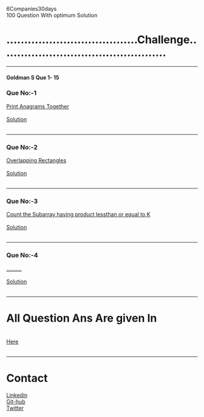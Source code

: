 6Companies30days <br>
 100 Question With optimum Solution
<h1>.....................................Challenge...............................................</h1>
<hr>
<h4>Goldman S Que 1- 15</h4>
<h3>Que No:-1</h3>

<div class="icon"><a href="https://practice.geeksforgeeks.org/problems/print-anagrams-together/1/#" class="fa fa-linkedin">Print Anagrams Together </a></div>
<br>
<div class="icon"><a href="https://github.com/Shubhamaher1/-6Companies30days/blob/main/Print%20Anagram%20Together%20Solution" class="fa fa-linkedin"> Solution </a></div>

<br>
<hr>
<h3>Que No:-2</h3>

<div class="icon"><a href="https://practice.geeksforgeeks.org/problems/overlapping-rectangles1924/1/#" class="fa fa-linkedin">Overlapping Rectangles </a></div>
<br>
<div class="icon"><a href="https://github.com/Shubhamaher1/-6Companies30days/blob/main/Overlapping%20rectangles" class="fa fa-linkedin" target="_blank"> Solution </a></div>

<br>
<hr>
<h3>Que No:-3</h3>

<div class="icon"><a href="https://practice.geeksforgeeks.org/problems/count-the-subarrays-having-product-less-than-k1708/1/#" class="fa fa-linkedin">Count the Subarray having product lessthan or equal to K </a></div>
<br>
<div class="icon"><a href="https://github.com/Shubhamaher1/-6Companies30days/blob/main/Count%20the%20subarrays%20having%20product%20less%20than%20k" class="fa fa-linkedin" target="_blank"> Solution </a></div>

<br>
<hr>
<h3>Que No:-4</h3>

<div class="icon"><a href="." class="fa fa-linkedin">..........</a></div>
<br>
<div class="icon"><a href="." class="fa fa-linkedin" target="_blank"> Solution </a></div>

<br>
<hr>
<h1>All Question Ans Are given In  </h1>

<br>
<div class="icon"><a href="https://github.com/Shubhamaher1/-6Companies30days" class="fa fa-linkedin" target="_blank"> Here </a></div>

<br>















<hr>
<h1> Contact</h1>
 <link rel="stylesheet" href="https://cdnjs.cloudflare.com/ajax/libs/font-awesome/4.7.0/css/font-awesome.min.css">
                            <div class="icon"><a href="https://www.linkedin.com/in/shubham-aher-9a4833197/" class="fa fa-linkedin">Linkedin</a></div>
                            <div class="icon"><a href="https://github.com/Shubhamaher1" class="fa fa-github">Git-hub</a></div>
                            <div class="icon"><a href="https://www.linkedin.com/in/shubham-aher-9a4833197/" class="fa fa-twitter">Twitter</a></div>
<br>
